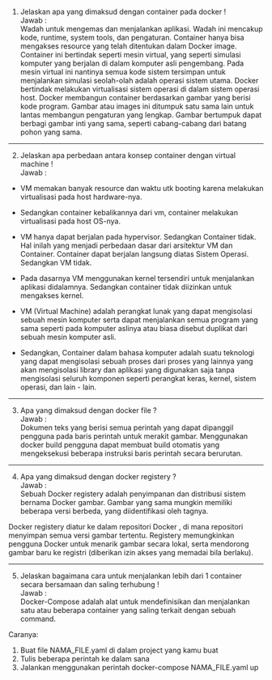 1. Jelaskan apa yang dimaksud dengan container pada docker ! <br />
Jawab : <br />
Wadah untuk mengemas dan menjalankan aplikasi. Wadah ini mencakup kode, runtime, system tools, dan pengaturan. Container hanya bisa mengakses resource yang telah ditentukan dalam Docker image. Container ini bertindak seperti mesin virtual, yang seperti simulasi komputer yang berjalan di dalam komputer asli pengembang. Pada mesin virtual ini nantinya semua kode sistem tersimpan untuk menjalankan simulasi seolah-olah adalah operasi sistem utama. Docker bertindak melakukan virtualisasi sistem operasi di dalam sistem operasi host. Docker membangun container berdasarkan gambar yang berisi kode program. Gambar atau images ini ditumpuk satu sama lain untuk lantas membangun pengaturan yang lengkap. Gambar bertumpuk dapat berbagi gambar inti yang sama, seperti cabang-cabang dari batang pohon yang sama.

---

2. Jelaskan apa perbedaan antara konsep container dengan virtual machine ! <br />
Jawab : <br />
- VM memakan banyak resource dan waktu utk booting karena melakukan virtualisasi pada host hardware-nya.
- Sedangkan container kebalikannya dari vm, container melakukan virtualisasi pada host OS-nya.

- VM hanya dapat berjalan pada hypervisor. Sedangkan Container tidak. Hal inilah yang menjadi perbedaan dasar dari arsitektur VM dan Container. Container dapat berjalan langsung diatas Sistem Operasi. Sedangkan VM tidak.

- Pada dasarnya VM menggunakan kernel tersendiri untuk menjalankan aplikasi didalamnya. Sedangkan container tidak diizinkan untuk mengakses kernel.

- VM (Virtual Machine) adalah perangkat lunak yang dapat mengisolasi sebuah mesin komputer serta dapat menjalankan semua program yang sama seperti pada komputer aslinya atau biasa disebut duplikat dari sebuah mesin komputer asli.

- Sedangkan, Container dalam bahasa komputer adalah suatu teknologi yang dapat mengisolasi sebuah proses dari proses yang lainnya yang akan mengisolasi library dan aplikasi yang digunakan saja tanpa mengisolasi seluruh komponen seperti perangkat keras, kernel, sistem operasi, dan lain - lain.

---

3. Apa yang dimaksud dengan docker file ? <br />
Jawab : <br />
Dokumen teks yang berisi semua perintah yang dapat dipanggil pengguna pada baris perintah untuk merakit gambar. Menggunakan docker build pengguna dapat membuat build otomatis yang mengeksekusi beberapa instruksi baris perintah secara berurutan.

---

4. Apa yang dimaksud dengan docker registery ? <br />
Jawab : <br />
Sebuah Docker registery adalah penyimpanan dan distribusi sistem bernama Docker gambar. Gambar yang sama mungkin memiliki beberapa versi berbeda, yang diidentifikasi oleh tagnya.

Docker registery diatur ke dalam repositori Docker , di mana repositori menyimpan semua versi gambar tertentu. Registery memungkinkan pengguna Docker untuk menarik gambar secara lokal, serta mendorong gambar baru ke registri (diberikan izin akses yang memadai bila berlaku).

---

5. Jelaskan bagaimana cara untuk menjalankan lebih dari 1 container secara bersamaan dan saling terhubung ! <br />
Jawab : <br />
Docker-Compose adalah alat untuk mendefinisikan dan menjalankan satu atau beberapa container yang saling terkait dengan sebuah command.

Caranya:

1. Buat file NAMA_FILE.yaml di dalam project yang kamu buat
2. Tulis beberapa perintah ke dalam sana
3. Jalankan menggunakan perintah
   docker-compose NAMA_FILE.yaml up
